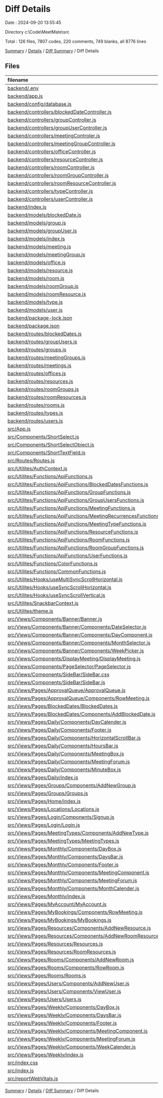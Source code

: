 # Diff Details

Date : 2024-09-20 13:55:45

Directory c:\\Code\\MeetMate\\src

Total : 126 files,  7807 codes, 220 comments, 749 blanks, all 8776 lines

[Summary](results.md) / [Details](details.md) / [Diff Summary](diff.md) / Diff Details

## Files
| filename | language | code | comment | blank | total |
| :--- | :--- | ---: | ---: | ---: | ---: |
| [backend/.env](/backend/.env) | Properties | -5 | 0 | 0 | -5 |
| [backend/app.js](/backend/app.js) | JavaScript | -60 | -3 | -10 | -73 |
| [backend/config/database.js](/backend/config/database.js) | JavaScript | -26 | 0 | -4 | -30 |
| [backend/controllers/blockedDateController.js](/backend/controllers/blockedDateController.js) | JavaScript | -13 | 0 | -4 | -17 |
| [backend/controllers/groupController.js](/backend/controllers/groupController.js) | JavaScript | -13 | 0 | -4 | -17 |
| [backend/controllers/groupUserController.js](/backend/controllers/groupUserController.js) | JavaScript | -13 | 0 | -4 | -17 |
| [backend/controllers/meetingControler.js](/backend/controllers/meetingControler.js) | JavaScript | -13 | 0 | -4 | -17 |
| [backend/controllers/meetingGroupController.js](/backend/controllers/meetingGroupController.js) | JavaScript | -13 | 0 | -4 | -17 |
| [backend/controllers/officeController.js](/backend/controllers/officeController.js) | JavaScript | -13 | 0 | -4 | -17 |
| [backend/controllers/resourceController.js](/backend/controllers/resourceController.js) | JavaScript | -13 | 0 | -4 | -17 |
| [backend/controllers/roomController.js](/backend/controllers/roomController.js) | JavaScript | -13 | 0 | -4 | -17 |
| [backend/controllers/roomGroupController.js](/backend/controllers/roomGroupController.js) | JavaScript | -13 | 0 | -4 | -17 |
| [backend/controllers/roomResourceController.js](/backend/controllers/roomResourceController.js) | JavaScript | -13 | 0 | -4 | -17 |
| [backend/controllers/typeController.js](/backend/controllers/typeController.js) | JavaScript | -13 | 0 | -4 | -17 |
| [backend/controllers/userController.js](/backend/controllers/userController.js) | JavaScript | -13 | 0 | -4 | -17 |
| [backend/index.js](/backend/index.js) | JavaScript | -106 | 0 | -16 | -122 |
| [backend/models/blockedDate.js](/backend/models/blockedDate.js) | JavaScript | -51 | 0 | -3 | -54 |
| [backend/models/group.js](/backend/models/group.js) | JavaScript | -35 | 0 | -3 | -38 |
| [backend/models/groupUser.js](/backend/models/groupUser.js) | JavaScript | -35 | 0 | -3 | -38 |
| [backend/models/index.js](/backend/models/index.js) | JavaScript | -31 | -2 | -3 | -36 |
| [backend/models/meeting.js](/backend/models/meeting.js) | JavaScript | -79 | 0 | -3 | -82 |
| [backend/models/meetingGroup.js](/backend/models/meetingGroup.js) | JavaScript | -35 | 0 | -3 | -38 |
| [backend/models/office.js](/backend/models/office.js) | JavaScript | -42 | 0 | -3 | -45 |
| [backend/models/resource.js](/backend/models/resource.js) | JavaScript | -35 | 0 | -3 | -38 |
| [backend/models/room.js](/backend/models/room.js) | JavaScript | -43 | 0 | -3 | -46 |
| [backend/models/roomGroup.js](/backend/models/roomGroup.js) | JavaScript | -35 | 0 | -3 | -38 |
| [backend/models/roomResource.js](/backend/models/roomResource.js) | JavaScript | -35 | 0 | -3 | -38 |
| [backend/models/type.js](/backend/models/type.js) | JavaScript | -35 | 0 | -3 | -38 |
| [backend/models/user.js](/backend/models/user.js) | JavaScript | -55 | 0 | -3 | -58 |
| [backend/package-lock.json](/backend/package-lock.json) | JSON | -1,864 | 0 | -1 | -1,865 |
| [backend/package.json](/backend/package.json) | JSON | -20 | 0 | -1 | -21 |
| [backend/routes/blockedDates.js](/backend/routes/blockedDates.js) | JavaScript | -5 | 0 | -3 | -8 |
| [backend/routes/groupUsers.js](/backend/routes/groupUsers.js) | JavaScript | -5 | 0 | -2 | -7 |
| [backend/routes/groups.js](/backend/routes/groups.js) | JavaScript | -5 | 0 | -3 | -8 |
| [backend/routes/meetingGroups.js](/backend/routes/meetingGroups.js) | JavaScript | -5 | 0 | -2 | -7 |
| [backend/routes/meetings.js](/backend/routes/meetings.js) | JavaScript | -5 | 0 | -2 | -7 |
| [backend/routes/offices.js](/backend/routes/offices.js) | JavaScript | -5 | 0 | -3 | -8 |
| [backend/routes/resources.js](/backend/routes/resources.js) | JavaScript | -5 | 0 | -2 | -7 |
| [backend/routes/roomGroups.js](/backend/routes/roomGroups.js) | JavaScript | -5 | 0 | -2 | -7 |
| [backend/routes/roomResources.js](/backend/routes/roomResources.js) | JavaScript | -5 | 0 | -2 | -7 |
| [backend/routes/rooms.js](/backend/routes/rooms.js) | JavaScript | -5 | 0 | -2 | -7 |
| [backend/routes/types.js](/backend/routes/types.js) | JavaScript | -5 | 0 | -2 | -7 |
| [backend/routes/users.js](/backend/routes/users.js) | JavaScript | -5 | 0 | -2 | -7 |
| [src/App.js](/src/App.js) | JavaScript | 63 | 4 | 8 | 75 |
| [src/Components/ShortSelect.js](/src/Components/ShortSelect.js) | JavaScript | 66 | 0 | 4 | 70 |
| [src/Components/ShortSelectObject.js](/src/Components/ShortSelectObject.js) | JavaScript | 68 | 0 | 5 | 73 |
| [src/Components/ShortTextField.js](/src/Components/ShortTextField.js) | JavaScript | 47 | 0 | 3 | 50 |
| [src/Routes/Routes.js](/src/Routes/Routes.js) | JavaScript | 223 | 2 | 6 | 231 |
| [src/Utilites/AuthContext.js](/src/Utilites/AuthContext.js) | JavaScript | 15 | 1 | 3 | 19 |
| [src/Utilites/Functions/ApiFunctions.js](/src/Utilites/Functions/ApiFunctions.js) | JavaScript | 308 | 20 | 7 | 335 |
| [src/Utilites/Functions/ApiFunctions/BlockedDatesFunctions.js](/src/Utilites/Functions/ApiFunctions/BlockedDatesFunctions.js) | JavaScript | 35 | 1 | 5 | 41 |
| [src/Utilites/Functions/ApiFunctions/GroupFunctions.js](/src/Utilites/Functions/ApiFunctions/GroupFunctions.js) | JavaScript | 38 | 1 | 4 | 43 |
| [src/Utilites/Functions/ApiFunctions/GroupUsersFunctions.js](/src/Utilites/Functions/ApiFunctions/GroupUsersFunctions.js) | JavaScript | 53 | 1 | 9 | 63 |
| [src/Utilites/Functions/ApiFunctions/MeetingFunctions.js](/src/Utilites/Functions/ApiFunctions/MeetingFunctions.js) | JavaScript | 199 | 2 | 29 | 230 |
| [src/Utilites/Functions/ApiFunctions/MeetingRecurrencesFunctions.js](/src/Utilites/Functions/ApiFunctions/MeetingRecurrencesFunctions.js) | JavaScript | 13 | 1 | 1 | 15 |
| [src/Utilites/Functions/ApiFunctions/MeetingTypeFunctions.js](/src/Utilites/Functions/ApiFunctions/MeetingTypeFunctions.js) | JavaScript | 38 | 1 | 4 | 43 |
| [src/Utilites/Functions/ApiFunctions/ResourceFunctions.js](/src/Utilites/Functions/ApiFunctions/ResourceFunctions.js) | JavaScript | 83 | 3 | 11 | 97 |
| [src/Utilites/Functions/ApiFunctions/RoomFunctions.js](/src/Utilites/Functions/ApiFunctions/RoomFunctions.js) | JavaScript | 58 | 1 | 7 | 66 |
| [src/Utilites/Functions/ApiFunctions/RoomGroupFunctions.js](/src/Utilites/Functions/ApiFunctions/RoomGroupFunctions.js) | JavaScript | 54 | 1 | 8 | 63 |
| [src/Utilites/Functions/ApiFunctions/UserFunctions.js](/src/Utilites/Functions/ApiFunctions/UserFunctions.js) | JavaScript | 146 | 4 | 19 | 169 |
| [src/Utilites/Functions/ColorFunctions.js](/src/Utilites/Functions/ColorFunctions.js) | JavaScript | 48 | 31 | 16 | 95 |
| [src/Utilites/Functions/CommonFunctions.js](/src/Utilites/Functions/CommonFunctions.js) | JavaScript | 70 | 16 | 17 | 103 |
| [src/Utilites/Hooks/useMultiSyncScrollHorizontal.js](/src/Utilites/Hooks/useMultiSyncScrollHorizontal.js) | JavaScript | 34 | 1 | 12 | 47 |
| [src/Utilites/Hooks/useSyncScrollHorizontal.js](/src/Utilites/Hooks/useSyncScrollHorizontal.js) | JavaScript | 20 | 0 | 5 | 25 |
| [src/Utilites/Hooks/useSyncScrollVertical.js](/src/Utilites/Hooks/useSyncScrollVertical.js) | JavaScript | 57 | 0 | 13 | 70 |
| [src/Utilites/SnackbarContext.js](/src/Utilites/SnackbarContext.js) | JavaScript | 77 | 1 | 12 | 90 |
| [src/Utilites/theme.js](/src/Utilites/theme.js) | JavaScript | 61 | 2 | 7 | 70 |
| [src/Views/Components/Banner/Banner.js](/src/Views/Components/Banner/Banner.js) | JavaScript | 48 | 0 | 5 | 53 |
| [src/Views/Components/Banner/Components/DateSelector.js](/src/Views/Components/Banner/Components/DateSelector.js) | JavaScript | 81 | 5 | 11 | 97 |
| [src/Views/Components/Banner/Components/DayComponent.js](/src/Views/Components/Banner/Components/DayComponent.js) | JavaScript | 54 | 0 | 5 | 59 |
| [src/Views/Components/Banner/Components/MonthSelector.js](/src/Views/Components/Banner/Components/MonthSelector.js) | JavaScript | 72 | 5 | 8 | 85 |
| [src/Views/Components/Banner/Components/WeekPicker.js](/src/Views/Components/Banner/Components/WeekPicker.js) | JavaScript | 84 | 3 | 8 | 95 |
| [src/Views/Components/DisplayMeeting/DisplayMeeting.js](/src/Views/Components/DisplayMeeting/DisplayMeeting.js) | JavaScript | 409 | 0 | 15 | 424 |
| [src/Views/Components/PageSelector/PageSelector.js](/src/Views/Components/PageSelector/PageSelector.js) | JavaScript | 30 | 0 | 4 | 34 |
| [src/Views/Components/SideBar/SideBar.css](/src/Views/Components/SideBar/SideBar.css) | CSS | 46 | 0 | 11 | 57 |
| [src/Views/Components/SideBar/SideBar.js](/src/Views/Components/SideBar/SideBar.js) | JavaScript | 324 | 16 | 12 | 352 |
| [src/Views/Pages/ApprovalQueue/ApprovalQueue.js](/src/Views/Pages/ApprovalQueue/ApprovalQueue.js) | JavaScript | 361 | 0 | 26 | 387 |
| [src/Views/Pages/ApprovalQueue/Components/RowMeeting.js](/src/Views/Pages/ApprovalQueue/Components/RowMeeting.js) | JavaScript | 59 | 0 | 2 | 61 |
| [src/Views/Pages/BlockedDates/BlockedDates.js](/src/Views/Pages/BlockedDates/BlockedDates.js) | JavaScript | 253 | 0 | 22 | 275 |
| [src/Views/Pages/BlockedDates/Components/AddBlockedDate.js](/src/Views/Pages/BlockedDates/Components/AddBlockedDate.js) | JavaScript | 193 | 0 | 11 | 204 |
| [src/Views/Pages/Daily/Components/DayCalender.js](/src/Views/Pages/Daily/Components/DayCalender.js) | JavaScript | 205 | 14 | 20 | 239 |
| [src/Views/Pages/Daily/Components/Footer.js](/src/Views/Pages/Daily/Components/Footer.js) | JavaScript | 24 | 0 | 4 | 28 |
| [src/Views/Pages/Daily/Components/HorizontalScrollBar.js](/src/Views/Pages/Daily/Components/HorizontalScrollBar.js) | JavaScript | 86 | 0 | 10 | 96 |
| [src/Views/Pages/Daily/Components/HoursBar.js](/src/Views/Pages/Daily/Components/HoursBar.js) | JavaScript | 30 | 0 | 2 | 32 |
| [src/Views/Pages/Daily/Components/MeetingBox.js](/src/Views/Pages/Daily/Components/MeetingBox.js) | JavaScript | 189 | 21 | 21 | 231 |
| [src/Views/Pages/Daily/Components/MeetingForum.js](/src/Views/Pages/Daily/Components/MeetingForum.js) | JavaScript | 332 | 5 | 16 | 353 |
| [src/Views/Pages/Daily/Components/MinuteBox.js](/src/Views/Pages/Daily/Components/MinuteBox.js) | JavaScript | 77 | 4 | 8 | 89 |
| [src/Views/Pages/Daily/index.js](/src/Views/Pages/Daily/index.js) | JavaScript | 148 | 0 | 11 | 159 |
| [src/Views/Pages/Groups/Components/AddNewGroup.js](/src/Views/Pages/Groups/Components/AddNewGroup.js) | JavaScript | 82 | 0 | 6 | 88 |
| [src/Views/Pages/Groups/Groups.js](/src/Views/Pages/Groups/Groups.js) | JavaScript | 263 | 0 | 25 | 288 |
| [src/Views/Pages/Home/index.js](/src/Views/Pages/Home/index.js) | JavaScript | 9 | 0 | 4 | 13 |
| [src/Views/Pages/Locations/Locations.js](/src/Views/Pages/Locations/Locations.js) | JavaScript | 182 | 0 | 17 | 199 |
| [src/Views/Pages/Login/Components/Signup.js](/src/Views/Pages/Login/Components/Signup.js) | JavaScript | 216 | 4 | 13 | 233 |
| [src/Views/Pages/Login/Login.js](/src/Views/Pages/Login/Login.js) | JavaScript | 127 | 2 | 10 | 139 |
| [src/Views/Pages/MeetingTypes/Components/AddNewType.js](/src/Views/Pages/MeetingTypes/Components/AddNewType.js) | JavaScript | 67 | 0 | 7 | 74 |
| [src/Views/Pages/MeetingTypes/MeetingTypes.js](/src/Views/Pages/MeetingTypes/MeetingTypes.js) | JavaScript | 221 | 0 | 23 | 244 |
| [src/Views/Pages/Monthly/Components/DayBox.js](/src/Views/Pages/Monthly/Components/DayBox.js) | JavaScript | 93 | 3 | 8 | 104 |
| [src/Views/Pages/Monthly/Components/DaysBar.js](/src/Views/Pages/Monthly/Components/DaysBar.js) | JavaScript | 23 | 0 | 4 | 27 |
| [src/Views/Pages/Monthly/Components/Footer.js](/src/Views/Pages/Monthly/Components/Footer.js) | JavaScript | 10 | 0 | 5 | 15 |
| [src/Views/Pages/Monthly/Components/MeetingComponent.js](/src/Views/Pages/Monthly/Components/MeetingComponent.js) | JavaScript | 123 | 11 | 8 | 142 |
| [src/Views/Pages/Monthly/Components/MeetingForum.js](/src/Views/Pages/Monthly/Components/MeetingForum.js) | JavaScript | 317 | 5 | 18 | 340 |
| [src/Views/Pages/Monthly/Components/MonthCalender.js](/src/Views/Pages/Monthly/Components/MonthCalender.js) | JavaScript | 162 | 3 | 9 | 174 |
| [src/Views/Pages/Monthly/index.js](/src/Views/Pages/Monthly/index.js) | JavaScript | 166 | 0 | 13 | 179 |
| [src/Views/Pages/MyAccount/MyAccount.js](/src/Views/Pages/MyAccount/MyAccount.js) | JavaScript | 198 | 0 | 10 | 208 |
| [src/Views/Pages/MyBookings/Components/RowMeeting.js](/src/Views/Pages/MyBookings/Components/RowMeeting.js) | JavaScript | 59 | 0 | 3 | 62 |
| [src/Views/Pages/MyBookings/MyBookings.js](/src/Views/Pages/MyBookings/MyBookings.js) | JavaScript | 333 | 0 | 34 | 367 |
| [src/Views/Pages/Resources/Components/AddNewResource.js](/src/Views/Pages/Resources/Components/AddNewResource.js) | JavaScript | 52 | 0 | 8 | 60 |
| [src/Views/Pages/Resources/Components/AddNewRoomResource.js](/src/Views/Pages/Resources/Components/AddNewRoomResource.js) | JavaScript | 83 | 0 | 10 | 93 |
| [src/Views/Pages/Resources/Resources.js](/src/Views/Pages/Resources/Resources.js) | JavaScript | 220 | 0 | 22 | 242 |
| [src/Views/Pages/Resources/RoomResources.js](/src/Views/Pages/Resources/RoomResources.js) | JavaScript | 240 | 0 | 24 | 264 |
| [src/Views/Pages/Rooms/Components/AddNewRoom.js](/src/Views/Pages/Rooms/Components/AddNewRoom.js) | JavaScript | 243 | 4 | 10 | 257 |
| [src/Views/Pages/Rooms/Components/RowRoom.js](/src/Views/Pages/Rooms/Components/RowRoom.js) | JavaScript | 109 | 0 | 9 | 118 |
| [src/Views/Pages/Rooms/Rooms.js](/src/Views/Pages/Rooms/Rooms.js) | JavaScript | 328 | 0 | 32 | 360 |
| [src/Views/Pages/Users/Components/AddNewUser.js](/src/Views/Pages/Users/Components/AddNewUser.js) | JavaScript | 294 | 4 | 10 | 308 |
| [src/Views/Pages/Users/Components/ViewUser.js](/src/Views/Pages/Users/Components/ViewUser.js) | JavaScript | 87 | 0 | 3 | 90 |
| [src/Views/Pages/Users/Users.js](/src/Views/Pages/Users/Users.js) | JavaScript | 446 | 0 | 33 | 479 |
| [src/Views/Pages/Weekly/Components/DayBox.js](/src/Views/Pages/Weekly/Components/DayBox.js) | JavaScript | 96 | 2 | 7 | 105 |
| [src/Views/Pages/Weekly/Components/DaysBar.js](/src/Views/Pages/Weekly/Components/DaysBar.js) | JavaScript | 23 | 0 | 4 | 27 |
| [src/Views/Pages/Weekly/Components/Footer.js](/src/Views/Pages/Weekly/Components/Footer.js) | JavaScript | 10 | 0 | 5 | 15 |
| [src/Views/Pages/Weekly/Components/MeetingComponent.js](/src/Views/Pages/Weekly/Components/MeetingComponent.js) | JavaScript | 123 | 11 | 8 | 142 |
| [src/Views/Pages/Weekly/Components/MeetingForum.js](/src/Views/Pages/Weekly/Components/MeetingForum.js) | JavaScript | 320 | 5 | 17 | 342 |
| [src/Views/Pages/Weekly/Components/WeekCalender.js](/src/Views/Pages/Weekly/Components/WeekCalender.js) | JavaScript | 154 | 1 | 10 | 165 |
| [src/Views/Pages/Weekly/index.js](/src/Views/Pages/Weekly/index.js) | JavaScript | 157 | 0 | 14 | 171 |
| [src/index.css](/src/index.css) | CSS | 5 | 0 | 0 | 5 |
| [src/index.js](/src/index.js) | JavaScript | 18 | 3 | 3 | 24 |
| [src/reportWebVitals.js](/src/reportWebVitals.js) | JavaScript | 12 | 0 | 2 | 14 |

[Summary](results.md) / [Details](details.md) / [Diff Summary](diff.md) / Diff Details